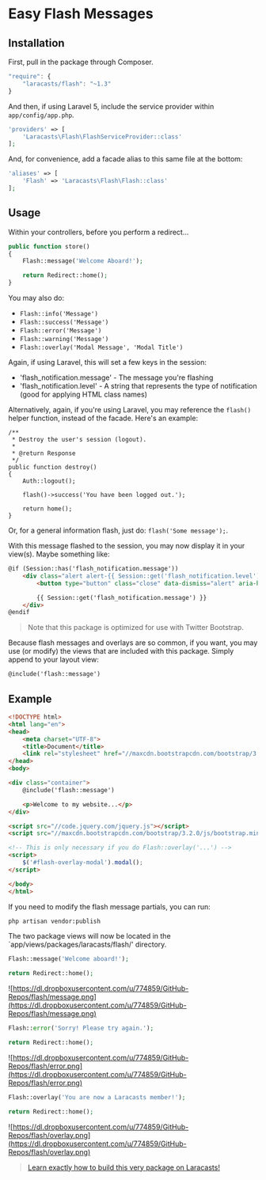 # Easy Flash Messages

## Installation

First, pull in the package through Composer.

```js
"require": {
    "laracasts/flash": "~1.3"
}
```

And then, if using Laravel 5, include the service provider within `app/config/app.php`.

```php
'providers' => [
    'Laracasts\Flash\FlashServiceProvider::class'
];
```

And, for convenience, add a facade alias to this same file at the bottom:

```php
'aliases' => [
    'Flash' => 'Laracasts\Flash\Flash::class'
];
```

## Usage

Within your controllers, before you perform a redirect...

```php
public function store()
{
    Flash::message('Welcome Aboard!');

    return Redirect::home();
}
```

You may also do:

- `Flash::info('Message')`
- `Flash::success('Message')`
- `Flash::error('Message')`
- `Flash::warning('Message')`
- `Flash::overlay('Modal Message', 'Modal Title')`

Again, if using Laravel, this will set a few keys in the session:

- 'flash_notification.message' - The message you're flashing
- 'flash_notification.level' - A string that represents the type of notification (good for applying HTML class names)

Alternatively, again, if you're using Laravel, you may reference the `flash()` helper function, instead of the facade. Here's an example:

```
/**
 * Destroy the user's session (logout).
 *
 * @return Response
 */
public function destroy()
{
    Auth::logout();

    flash()->success('You have been logged out.');

    return home();
}
```

Or, for a general information flash, just do: `flash('Some message');`.

With this message flashed to the session, you may now display it in your view(s). Maybe something like:

```html
@if (Session::has('flash_notification.message'))
    <div class="alert alert-{{ Session::get('flash_notification.level') }}">
        <button type="button" class="close" data-dismiss="alert" aria-hidden="true">&times;</button>

        {{ Session::get('flash_notification.message') }}
    </div>
@endif
```

> Note that this package is optimized for use with Twitter Bootstrap.

Because flash messages and overlays are so common, if you want, you may use (or modify) the views that are included with this package. Simply append to your layout view:

```html
@include('flash::message')
```

## Example

```html
<!DOCTYPE html>
<html lang="en">
<head>
    <meta charset="UTF-8">
    <title>Document</title>
    <link rel="stylesheet" href="//maxcdn.bootstrapcdn.com/bootstrap/3.2.0/css/bootstrap.min.css">
</head>
<body>

<div class="container">
    @include('flash::message')

    <p>Welcome to my website...</p>
</div>

<script src="//code.jquery.com/jquery.js"></script>
<script src="//maxcdn.bootstrapcdn.com/bootstrap/3.2.0/js/bootstrap.min.js"></script>

<!-- This is only necessary if you do Flash::overlay('...') -->
<script>
    $('#flash-overlay-modal').modal();
</script>

</body>
</html>
```

If you need to modify the flash message partials, you can run:

```bash
php artisan vendor:publish
```

The two package views will now be located in the `app/views/packages/laracasts/flash/' directory.

```php
Flash::message('Welcome aboard!');

return Redirect::home();
```

![https://dl.dropboxusercontent.com/u/774859/GitHub-Repos/flash/message.png](https://dl.dropboxusercontent.com/u/774859/GitHub-Repos/flash/message.png)

```php
Flash::error('Sorry! Please try again.');

return Redirect::home();
```

![https://dl.dropboxusercontent.com/u/774859/GitHub-Repos/flash/error.png](https://dl.dropboxusercontent.com/u/774859/GitHub-Repos/flash/error.png)

```php
Flash::overlay('You are now a Laracasts member!');

return Redirect::home();
```

![https://dl.dropboxusercontent.com/u/774859/GitHub-Repos/flash/overlay.png](https://dl.dropboxusercontent.com/u/774859/GitHub-Repos/flash/overlay.png)

> [Learn exactly how to build this very package on Laracasts!](https://laracasts.com/lessons/flexible-flash-messages)


